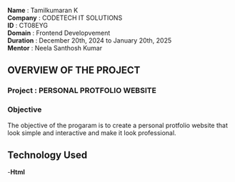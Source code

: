 **Name** : Tamilkumaran K  
 **Company** : CODETECH IT SOLUTIONS  
 **ID** : CT08EYG  
 **Domain** : Frontend Developvement  
 **Duration** : December 20th, 2024 to January 20th, 2025   
 **Mentor** : Neela Santhosh Kumar    

## OVERVIEW OF THE PROJECT

### Project : PERSONAL PROTFOLIO WEBSITE

### Objective 
The objective of the progaram is to create a personal protfolio website that look simple and interactive and make it look professional.

## Technology Used  
-**Html**   
